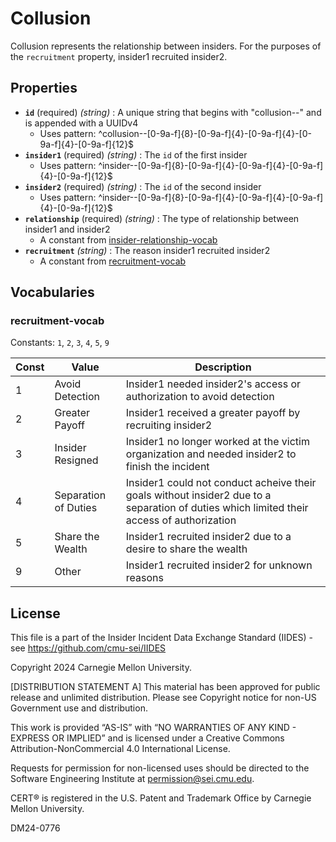 # Collusion

Collusion represents the relationship between insiders. For the purposes of the `recruitment` property, insider1 recruited insider2.

## Properties

- **`id`** (required) *(string)* : A unique string that begins with "collusion--" and is appended with a UUIDv4
  - Uses pattern: ^collusion--[0-9a-f]{8}-[0-9a-f]{4}-[0-9a-f]{4}-[0-9a-f]{4}-[0-9a-f]{12}$
- **`insider1`** (required) *(string)* : The `id` of the first insider
  - Uses pattern: ^insider--[0-9a-f]{8}-[0-9a-f]{4}-[0-9a-f]{4}-[0-9a-f]{4}-[0-9a-f]{12}$
- **`insider2`** (required) *(string)* : The `id` of the second insider
  - Uses pattern: ^insider--[0-9a-f]{8}-[0-9a-f]{4}-[0-9a-f]{4}-[0-9a-f]{4}-[0-9a-f]{12}$
- **`relationship`** (required) *(string)* : The type of relationship between insider1 and insider2
	- A constant from [insider-relationship-vocab](../common/insider-relationship-vocab.md)
- **`recruitment`** *(string)* : The reason insider1 recruited insider2
	- A constant from [recruitment-vocab](#recruitment-vocab)

## Vocabularies

### recruitment-vocab

Constants: `1`, `2`, `3`, `4`, `5`, `9`

| Const | Value | Description |
| --- | --- | --- |
| 1 | Avoid Detection | Insider1 needed insider2's access or authorization to avoid detection|
| 2 | Greater Payoff | Insider1 received a greater payoff by recruiting insider2|
| 3 | Insider Resigned | Insider1 no longer worked at the victim organization and needed insider2 to finish the incident|
| 4 | Separation of Duties | Insider1 could not conduct acheive their goals without insider2 due to a separation of duties which limited their access of authorization|
| 5 | Share the Wealth | Insider1 recruited insider2 due to a desire to share the wealth|
| 9 | Other | Insider1 recruited insider2 for unknown reasons|

## License
This file is a part of the Insider Incident Data Exchange Standard (IIDES) - see https://github.com/cmu-sei/IIDES

Copyright 2024 Carnegie Mellon University.

[DISTRIBUTION STATEMENT A] This material has been approved for public release and unlimited distribution.  Please see Copyright notice for non-US Government use and distribution.

This work is provided “AS-IS” with “NO WARRANTIES OF ANY KIND - EXPRESS OR IMPLIED” and is licensed under a Creative Commons Attribution-NonCommercial 4.0 International License.

Requests for permission for non-licensed uses should be directed to the Software Engineering Institute at permission@sei.cmu.edu.

CERT® is registered in the U.S. Patent and Trademark Office by Carnegie Mellon University.

DM24-0776
